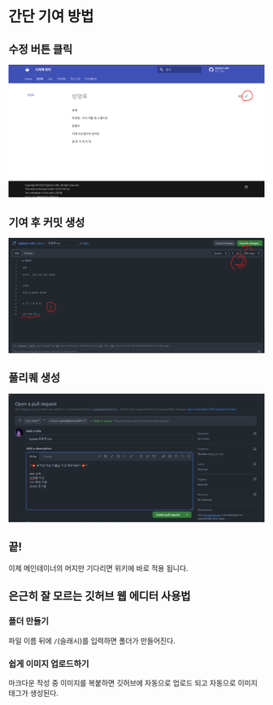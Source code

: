 # 간단 기여 방법

## 수정 버튼 클릭

<img src="./IMG_simple_contribute/1_click_edit_button.png" alt="수정 버튼 클릭" width="700px">

## 기여 후 커밋 생성

<img src="./IMG_simple_contribute/2_edit_and_commit_changes.png" alt="수정 버튼 클릭" width="700px">

## 풀리퀘 생성

<img src="./IMG_simple_contribute/3_create_pull_request.png" alt="수정 버튼 클릭" width="700px">

## 끝!

이제 메인테이너의 머지만 기다리면 위키에 바로 적용 됩니다.

## 은근히 잘 모르는 깃허브 웹 에디터 사용법

### 폴더 만들기

파일 이름 뒤에 `/`(슬래시)를 입력하면 폴더가 만들어진다.

### 쉽게 이미지 업로드하기

마크다운 작성 중 이미지를 복붙하면 깃허브에 자동으로 업로드 되고 자동으로 이미지 태그가 생성된다.

